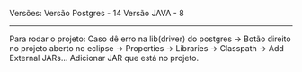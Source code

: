 Versões:
Versão Postgres - 14
Versão JAVA - 8

---------------------
Para rodar o projeto:
Caso dê erro na lib(driver) do postgres -> Botão direito no projeto aberto no eclipse -> Properties -> Libraries -> Classpath -> Add External JARs...
Adicionar JAR que está no projeto.
